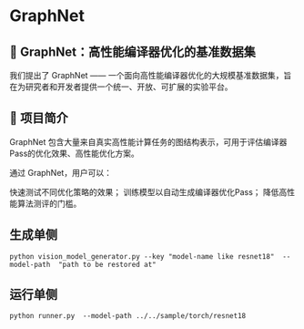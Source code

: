 # GraphNet

## 🧠 GraphNet：高性能编译器优化的基准数据集
我们提出了 GraphNet —— 一个面向高性能编译器优化的大规模基准数据集，旨在为研究者和开发者提供一个统一、开放、可扩展的实验平台。

## 📌 项目简介
GraphNet 包含大量来自真实高性能计算任务的图结构表示，可用于评估编译器Pass的优化效果、高性能优化方案。

通过 GraphNet，用户可以：

快速测试不同优化策略的效果；
训练模型以自动生成编译器优化Pass；
降低高性能算法测评的门槛。


## 生成单侧

```
python vision_model_generator.py --key "model-name like resnet18"  --model-path  "path to be restored at"
```

## 运行单侧
```
python runner.py  --model-path ../../sample/torch/resnet18
```

